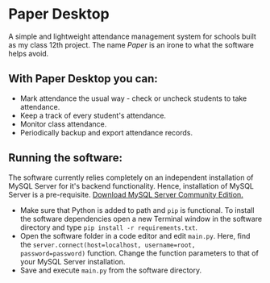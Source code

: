 # Paper Desktop
A simple and lightweight attendance management system for schools built as my class 12th project. The name _Paper_ is an irone to what the software helps avoid.

## With Paper Desktop you can:
- Mark attendance the usual way - check or uncheck students to take attendance.
- Keep a track of every student's attendance.
- Monitor class attendance.
- Periodically backup and export attendance records.

## Running the software:
The software currently relies completely on an independent installation of MySQL Server for it's backend functionality. Hence, installation of MySQL Server is a pre-requisite. [Download MySQL Server Community Edition.](https://dev.mysql.com/downloads/installer/)<br>

- Make sure that Python is added to path and `pip` is functional. To install the software dependencies open a new Terminal window in the software directory and type `pip install -r requirements.txt`. 
- Open the software folder in a code editor and edit `main.py`. Here, find the `server.connect(host=localhost, username=root, password=password)` function. Change the function parameters to that of your MySQL Server installation.
- Save and execute `main.py` from the software directory.
